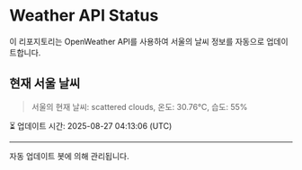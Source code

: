 
# Weather API Status

이 리포지토리는 OpenWeather API를 사용하여 서울의 날씨 정보를 자동으로 업데이트합니다.

## 현재 서울 날씨
> 서울의 현재 날씨: scattered clouds, 온도: 30.76°C, 습도: 55%

⏳ 업데이트 시간: 2025-08-27 04:13:06 (UTC)

---
자동 업데이트 봇에 의해 관리됩니다.
